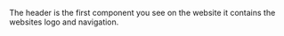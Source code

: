 The header is the first component you see on the website it contains the websites logo and navigation.
